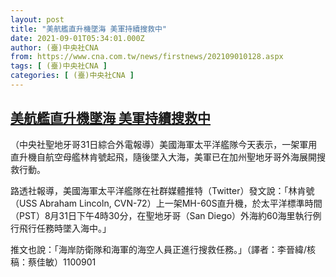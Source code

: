 ```yaml
---
layout: post
title: "美航艦直升機墜海 美軍持續搜救中"
date: 2021-09-01T05:34:01.000Z
author: (臺)中央社CNA
from: https://www.cna.com.tw/news/firstnews/202109010128.aspx
tags: [ (臺)中央社CNA ]
categories: [ (臺)中央社CNA ]
---
```

<!--1630474441000-->
[美航艦直升機墜海 美軍持續搜救中](https://www.cna.com.tw/news/firstnews/202109010128.aspx)
------

<div>
<div></div><div class="paragraph"><p>（中央社聖地牙哥31日綜合外電報導）美國海軍太平洋艦隊今天表示，一架軍用直升機自航空母艦林肯號起飛，隨後墜入大海，美軍已在加州聖地牙哥外海展開搜救行動。</p><p>路透社報導，美國海軍太平洋艦隊在社群媒體推特（Twitter）發文說：「林肯號（USS Abraham Lincoln, CVN-72）上一架MH-60S直升機，於太平洋標準時間（PST）8月31日下午4時30分，在聖地牙哥（San Diego）外海約60海里執行例行飛行任務時墜入海中。」</p><p>推文也說：「海岸防衛隊和海軍的海空人員正進行搜救任務。」（譯者：李晉緯/核稿：蔡佳敏）1100901</p><div class='media'><div class='twitterMedia'><blockquote class='twitter-tweet' data-lang='zh-tw'><a href='https://twitter.com/USPacificFleet/status/1432898087807111168'></a></blockquote></div></div></div>
</div>
